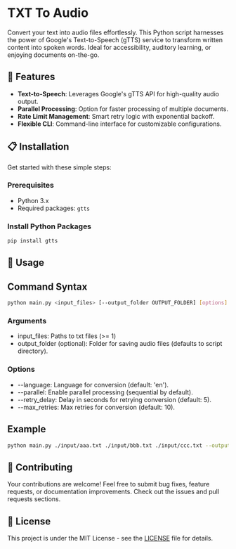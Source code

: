 # TXT To Audio

Convert your text into audio files effortlessly.
This Python script harnesses the power of Google's Text-to-Speech (gTTS) service to transform written content into spoken words. Ideal for accessibility, auditory learning, or enjoying documents on-the-go.

## 🌟 Features

- **Text-to-Speech**: Leverages Google's gTTS API for high-quality audio output.
- **Parallel Processing**: Option for faster processing of multiple documents.
- **Rate Limit Management**: Smart retry logic with exponential backoff.
- **Flexible CLI**: Command-line interface for customizable configurations.

## 📋 Installation

Get started with these simple steps:

### Prerequisites

- Python 3.x
- Required packages: `gtts`

### Install Python Packages

```bash
pip install gtts
```

## 🚀 Usage

## Command Syntax

```bash
python main.py <input_files> [--output_folder OUTPUT_FOLDER] [options]
```

### Arguments

- input_files: Paths to txt files (>= 1)
- output_folder (optional): Folder for saving audio files (defaults to script directory).

### Options

- --language: Language for conversion (default: 'en').
- --parallel: Enable parallel processing (sequential by default).
- --retry_delay: Delay in seconds for retrying conversion (default: 5).
- --max_retries: Max retries for conversion (default: 10).

## Example

```bash
python main.py ./input/aaa.txt ./input/bbb.txt ./input/ccc.txt --output_folder ./audios --language de --parallel --retry_delay 2 --max_retries 3
```

## 🤝 Contributing

Your contributions are welcome! Feel free to submit bug fixes, feature requests, or documentation improvements.
Check out the issues and pull requests sections.

## 📄 License

This project is under the MIT License - see the [LICENSE](LICENSE) file for details.
